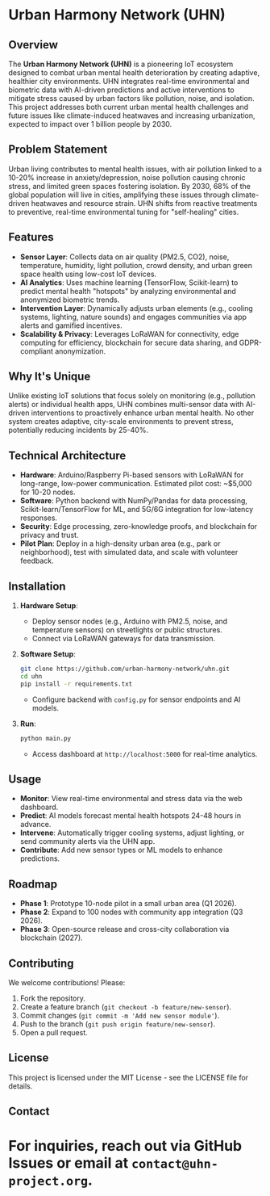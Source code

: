 # Urban Harmony Network (UHN)

## Overview

The **Urban Harmony Network (UHN)** is a pioneering IoT ecosystem designed to combat urban mental health deterioration by creating adaptive, healthier city environments. UHN integrates real-time environmental and biometric data with AI-driven predictions and active interventions to mitigate stress caused by urban factors like pollution, noise, and isolation. This project addresses both current urban mental health challenges and future issues like climate-induced heatwaves and increasing urbanization, expected to impact over 1 billion people by 2030.

## Problem Statement

Urban living contributes to mental health issues, with air pollution linked to a 10-20% increase in anxiety/depression, noise pollution causing chronic stress, and limited green spaces fostering isolation. By 2030, 68% of the global population will live in cities, amplifying these issues through climate-driven heatwaves and resource strain. UHN shifts from reactive treatments to preventive, real-time environmental tuning for "self-healing" cities.

## Features

- **Sensor Layer**: Collects data on air quality (PM2.5, CO2), noise, temperature, humidity, light pollution, crowd density, and urban green space health using low-cost IoT devices.
- **AI Analytics**: Uses machine learning (TensorFlow, Scikit-learn) to predict mental health "hotspots" by analyzing environmental and anonymized biometric trends.
- **Intervention Layer**: Dynamically adjusts urban elements (e.g., cooling systems, lighting, nature sounds) and engages communities via app alerts and gamified incentives.
- **Scalability & Privacy**: Leverages LoRaWAN for connectivity, edge computing for efficiency, blockchain for secure data sharing, and GDPR-compliant anonymization.

## Why It's Unique

Unlike existing IoT solutions that focus solely on monitoring (e.g., pollution alerts) or individual health apps, UHN combines multi-sensor data with AI-driven interventions to proactively enhance urban mental health. No other system creates adaptive, city-scale environments to prevent stress, potentially reducing incidents by 25-40%.

## Technical Architecture

- **Hardware**: Arduino/Raspberry Pi-based sensors with LoRaWAN for long-range, low-power communication. Estimated pilot cost: \~$5,000 for 10-20 nodes.
- **Software**: Python backend with NumPy/Pandas for data processing, Scikit-learn/TensorFlow for ML, and 5G/6G integration for low-latency responses.
- **Security**: Edge processing, zero-knowledge proofs, and blockchain for privacy and trust.
- **Pilot Plan**: Deploy in a high-density urban area (e.g., park or neighborhood), test with simulated data, and scale with volunteer feedback.

## Installation

1. **Hardware Setup**:
   - Deploy sensor nodes (e.g., Arduino with PM2.5, noise, and temperature sensors) on streetlights or public structures.
   - Connect via LoRaWAN gateways for data transmission.
2. **Software Setup**:

   ```bash
   git clone https://github.com/urban-harmony-network/uhn.git
   cd uhn
   pip install -r requirements.txt
   ```
   - Configure backend with `config.py` for sensor endpoints and AI models.
3. **Run**:

   ```bash
   python main.py
   ```
   - Access dashboard at `http://localhost:5000` for real-time analytics.

## Usage

- **Monitor**: View real-time environmental and stress data via the web dashboard.
- **Predict**: AI models forecast mental health hotspots 24-48 hours in advance.
- **Intervene**: Automatically trigger cooling systems, adjust lighting, or send community alerts via the UHN app.
- **Contribute**: Add new sensor types or ML models to enhance predictions.

## Roadmap

- **Phase 1**: Prototype 10-node pilot in a small urban area (Q1 2026).
- **Phase 2**: Expand to 100 nodes with community app integration (Q3 2026).
- **Phase 3**: Open-source release and cross-city collaboration via blockchain (2027).

## Contributing

We welcome contributions! Please:

1. Fork the repository.
2. Create a feature branch (`git checkout -b feature/new-sensor`).
3. Commit changes (`git commit -m 'Add new sensor module'`).
4. Push to the branch (`git push origin feature/new-sensor`).
5. Open a pull request.

## License

This project is licensed under the MIT License - see the LICENSE file for details.

## Contact

# For inquiries, reach out via GitHub Issues or email at `contact@uhn-project.org`.